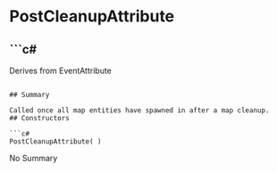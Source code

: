 # PostCleanupAttribute

## ```c#
Derives from EventAttribute
```

## Summary

Called once all map entities have spawned in after a map cleanup.
## Constructors

```c#
PostCleanupAttribute( ) 
```
No Summary
